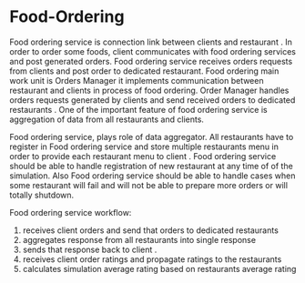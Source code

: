 # Food-Ordering

Food ordering service is connection link between clients and restaurant . In order to order some foods, client
communicates with food ordering services and post generated orders. Food ordering service receives orders requests
from clients and post order to dedicated restaurant.
Food ordering main work unit is Orders Manager it implements communication between restaurant and clients in
process of food ordering. Order Manager handles orders requests generated by clients and send received orders to
dedicated restaurants .
One of the important feature of food ordering service is aggregation of data from all restaurants and clients.

Food ordering service, plays role of data aggregator. All restaurants have to register in Food ordering service and store
multiple restaurants menu in order to provide each restaurant menu to client .
Food ordering service should be able to handle registration of new restaurant at any time of of the simulation. Also Food
ordering service should be able to handle cases when some restaurant will fail and will not be able to prepare more orders or
will totally shutdown.

Food ordering service workflow:

1. receives client orders and send that orders to dedicated restaurants
2. aggregates response from all restaurants into single response
3. sends that response back to client .
4. receives client order ratings and propagate ratings to the restaurants
5. calculates simulation average rating based on restaurants average rating
